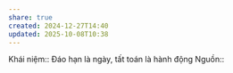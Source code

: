 ```yaml
---
share: true
created: 2024-12-27T14:40
updated: 2025-10-08T10:38
---
```

Khái niệm:: 
Đáo hạn là ngày, tất toán là hành động
Nguồn:: 
